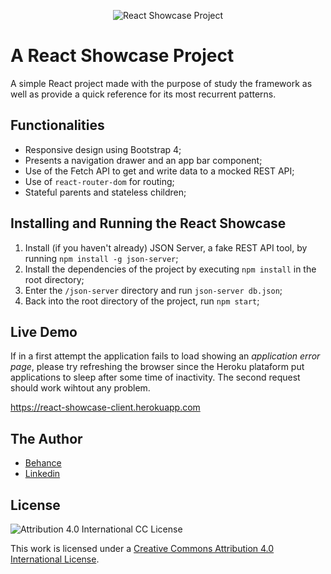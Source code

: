 <p align="center"><img alt="React Showcase Project" src="https://user-images.githubusercontent.com/12038461/51156325-bc311500-1859-11e9-96de-fcc8bc0ba3c2.png"></p>

# A React Showcase Project
A simple React project made with the purpose of study the framework as well as provide a quick reference for its most recurrent patterns.

## Functionalities

* Responsive design using Bootstrap 4;
* Presents a navigation drawer and an app bar component;
* Use of the Fetch API to get and write data to a mocked REST API;
* Use of `react-router-dom` for routing;
* Stateful parents and stateless children;

## Installing and Running the React Showcase

1. Install (if you haven't already) JSON Server, a fake REST API tool, by running `npm install -g json-server`;
2. Install the dependencies of the project by executing `npm install` in the root directory;
3. Enter the `/json-server` directory and run `json-server db.json`;
4. Back into the root directory of the project, run `npm start`;

## Live Demo
If in a first attempt the application fails to load showing an _application error page_, please try refreshing the browser since the Heroku plataform put applications to sleep after some time of inactivity. The second request should work wihtout any problem.

https://react-showcase-client.herokuapp.com

## The Author
* [Behance](https://www.behance.net/joserogeriofilho)
* [Linkedin](https://www.linkedin.com/in/joserogeriofilho/)

## License
![Attribution 4.0 International CC License](https://i.creativecommons.org/l/by/4.0/88x31.png)

This work is licensed under a [Creative Commons Attribution 4.0 International License](http://creativecommons.org/licenses/by/4.0/).
